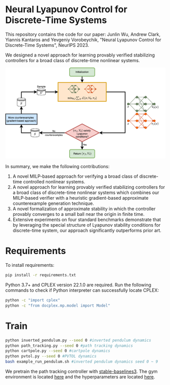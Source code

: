 # Neural Lyapunov Control for Discrete-Time Systems
This repository contains the code for our paper: Junlin Wu, Andrew Clark, Yiannis Kantaros and Yevgeniy Vorobeychik, "Neural Lyapunov Control for Discrete-Time Systems", NeurIPS 2023. 

We designed a novel approach for learning provably verified stabilizing controllers for a broad class of discrete-time nonlinear systems.

<p align="center">
<img src="https://github.com/jlwu002/nlc_discrete/blob/main/poster/nlc_discrete_algo.png" width="700">
</p>

In summary, we make the following contributions:
1. A novel MILP-based approach for verifying a broad class of discrete-time controlled nonlinear systems.
2. A novel approach for learning provably verified stabilizing controllers for a broad class of discrete-time nonlinear systems which combines our MILP-based verifier with a heuristic gradient-based approximate counterexample generation technique.
3. A novel formalization of approximate stability in which the controller provably converges to a small ball near the origin in finite time.
4. Extensive experiments on four standard benchmarks demonstrate that by leveraging the special structure of Lyapunov stability conditions for discrete-time system, our approach significantly outperforms prior art.

# Requirements
To install requirements:

```sh
pip install -r requirements.txt
```

Python 3.7+ and CPLEX version 22.1.0 are required. Run the following commands to check if Python interpreter can successfully locate CPLEX:

```sh
python -c "import cplex"
python -c "from docplex.mp.model import Model"
```

# Train
```sh
python inverted_pendulum.py --seed 0 #inverted pendulum dynamics
python path_tracking.py --seed 0 #path tracking dynamics
python cartpole.py --seed 0 #cartpole dynamics
python pvtol.py --seed 0 #PVTOL dynamics
bash example_run_pendulum.sh #inverted pendulum dynamics seed 0 ~ 9
```

We pretrain the path tracking controller with [stable-baselines3](https://github.com/DLR-RM/stable-baselines3). The gym environment is located [here](https://github.com/jlwu002/nlc_discrete/blob/main/ppo/path_tracking_gymenv.py) and the hyperparameters are located [here](https://github.com/jlwu002/nlc_discrete/blob/main/ppo/PathTracking-v1_8/PathTracking-v1/config.yml).
